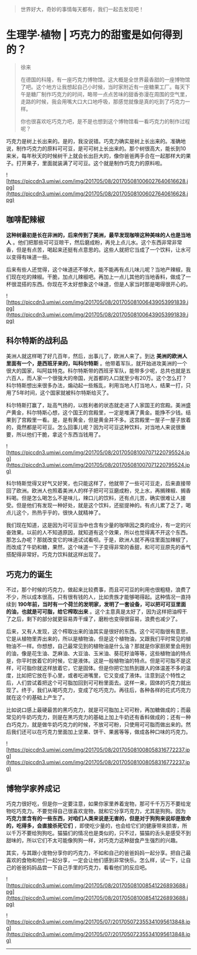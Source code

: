 > 世界好大，奇妙的事情每天都有，我们一起去发现吧！

# 生理学·植物 | 巧克力的甜蜜是如何得到的？

> 徐来
> 
> 在德国的科隆，有一座巧克力博物馆。这大概是全世界最香甜的一座博物馆了吧。这个地方让我想起自己小时候，当时家附近有一座糖果工厂。每天下午是糖厂制作巧克力的时间，略带一点点苦味的甜香弥漫在周围的空气里，走路的时候，我会用嘴大口大口地呼吸，那感觉就像是真的吃到了巧克力一样。
> 
> 你也很喜欢吃巧克力吧，是不是也想到这个博物馆看一看巧克力的制作过程呢？

巧克力是树上长出来的。是的，我没说错。巧克力确实是树上长出来的。准确地说，制作巧克力的原料可可豆，是可可树上长出来的。那个树很高大，能长到10来米，每年秋天的时候树干上就会长出巨大的，像你爸爸两手合在一起那样大的果子。打开果子，里面就装满了可可豆。这个就是制作巧克力的原料啦。

![https://piccdn3.umiwi.com/img/201705/08/201705081006027640616628.jpg](https://piccdn3.umiwi.com/img/201705/08/201705081006027640616628.jpg)

## 咖啡配辣椒

 **这种树最初是长在非洲的，后来传到了美洲，最早发现咖啡这种美味的人也是当地人** 。他们把那些可可豆晾干，然后磨成粉，再兑上点儿水。这个东西非常非常香，但是有点苦，喝起来还挺有点意思的。这些人就把它当成了一个饮料，让水可以变得有味道一些。

后来有些人还觉得，这个味道还不够大，能不能再有点儿味儿呢？当地产辣椒，我们现在吃的辣椒。干脆，加点儿辣椒吧。再加上一点儿其他的当地香料，做成了一杯很混搭的东西。你现在不太好想象这个味道，但是人家当时那是喝得很开心的。

![https://piccdn3.umiwi.com/img/201705/08/201705081006439053991839.jpg](https://piccdn3.umiwi.com/img/201705/08/201705081006439053991839.jpg)

## 科尔特斯的战利品

美洲人就这样喝了好几百年，然后，出事儿了，欧洲人来了。到达 **美洲的欧洲人里面有一个，是西班牙来的，叫科尔特斯** 。他带着军队，就开始进攻美洲的一个很大的国家，叫阿兹特克。科尔特斯带的西班牙军队，能带多少呢，总共也就是五六百人，而人家一个很强大的帝国，光首都的人口就至少有20万。这个怎么打？科尔特斯想出来很多办法，煽动起一些叛乱，利用当地人打当地人，结果一打，只用了5年时间，这个国家就被科尔特斯给灭了。

科尔特斯打赢了，趾高气扬的，以胜利者的状态就走进了人家国王的宫殿。美洲盛产黄金，科尔特斯心想，这个国王的宫殿里，一定是堆满了黄金。能挣不少钱。结果到了宫殿里一看。是，是有黄金，但是黄金并不多。这宫殿里一屋子一屋子放着的，竟然都是可可豆。怎么回事儿呢？因为可可豆这种饮料，对当地人来说很重要，所以他们干脆，拿这个东西当钱用了。

![https://piccdn3.umiwi.com/img/201705/08/201705081007071220795524.jpg](https://piccdn3.umiwi.com/img/201705/08/201705081007071220795524.jpg)

科尔特斯觉得又好气又好笑，也只能这样了，他就带了一些可可豆走，后来直接带回了欧洲。欧洲人也照着美洲人的样子把可可豆磨成粉，兑上水，再搁辣椒、搁香料喝。但是怎么喝怎么不是味儿，辣口儿的饮料，还有点儿苦，确实很难让人接受。但是他们有发现一种好处，就是这个饮料，还挺提神的。有点儿累了乏了，喝点儿这个，热热乎乎的，很快人就精神了。

我们现在知道，这是因为可可豆当中也含有少量的咖啡因之类的成分，有一定的兴奋效果。以前的人不知道原因，就知道有这个效果，所以也觉得离不开这个东西。那怎么办呢？那就改变它的味道试试看呗。于是，欧洲人就不再往里面加辣椒了，而改成了牛奶和糖，果然，这个味道一下子变得非常的香甜，和可可豆原先的香气搭配得非常好。巧克力饮料就这样出现了。

## 巧克力的诞生

不过，那个时候的巧克力，做起来比较费事，而且可可豆的利用也很粗糙，浪费了不少，所以成本很高，只有很有钱的人，比如贵族才能够喝得起。这种情况一直持续到 **190年前，当时有一个荷兰的发明家，发明了一套设备，可以把可可豆里面的油，也就是可可脂，给它榨取出来** 。这个主意真是太好了，因为这样把油榨干了之后，剩下的部分就更容易弄干燥了，磨粉也变得很容易，浪费也减少了。

后来，又有人发现，这个榨取出来的油其实是很好的东西。这个可可脂很有意思，它是从植物里弄出来的，所以是植物油，但是这个植物油，又跟我们平时常见的植物油不一样。你想想，自己最常见到的植物油是什么油？那就是你家厨房里会用到的油，像是花生油、芝麻油、大豆油、玉米油、葵花籽油等等，这些植物油的特点是，你平时放着它的时候，它是液体。这是一般植物油的特点。但是可可脂不是这样，可可脂你就这样放着它，它是固体。但是你把它加热到跟人的体温差不多的温度，比如把它放在手心里，或者吃进嘴里，它又变成了液体。注意到这个特性之后，人们尝试着把这个可可脂加回到可可粉里面去。这样一来，固体的巧克力就出现了。终于，我们从喝巧克力，变成了吃巧克力。再往后，各种各样的花式巧克力就在这个的基础上产生了。

比如说口感上最硬最苦的黑巧克力，就是可可脂加上可可粉，再加糖做成的；而最常见的牛奶巧克力，则是在黑巧克力的基础上加上牛奶还有香料做成的；还有一种白巧克力，就是做牛奶巧克力的时候，不放可可粉，只使用可可脂而做出来的。然后我们还可以在巧克力里面加上坚果、饼干、果酱等等，做成各种口味的巧克力。

![https://piccdn3.umiwi.com/img/201705/08/201705081008058316772237.jpg](https://piccdn3.umiwi.com/img/201705/08/201705081008058316772237.jpg)

## 博物学家养成记

巧克力很好吃，但是你一定要注意，如果你家里养着宠物，那可千千万万不要给宠物吃巧克力。不要觉得自己很喜欢宠物，就和它分享巧克力，尤其是狗狗。因为 **巧克力里含有的一些东西，对咱们人类来说是无害的，但是对于狗狗来说却是致命的，吃得多，会直接杀死它们** ，即使吃少量的，也会给它们的健康带来损害，所以千万不要给狗狗吃。猫猫们的情况也是类似的，只不过，猫猫的舌头是感受不到甜味的，所以它们不太可能像狗狗一样，对巧克力这种甜食产生强烈的兴趣。

其实，与其跟小宠物分享你的巧克力，不如和自己的爸爸妈妈一起分享。把自己最喜欢的食物和他们一起分享，一定会让他们感到非常快乐。怎么样，试一下，让自己的爸爸妈妈品尝一下自己手里的巧克力，看看他们的反应吧。

![https://piccdn3.umiwi.com/img/201705/08/201705081008541226893688.jpg](https://piccdn3.umiwi.com/img/201705/08/201705081008541226893688.jpg)

![https://piccdn3.umiwi.com/img/201705/07/201705072355341095613848.jpg](https://piccdn3.umiwi.com/img/201705/07/201705072355341095613848.jpg)

---

